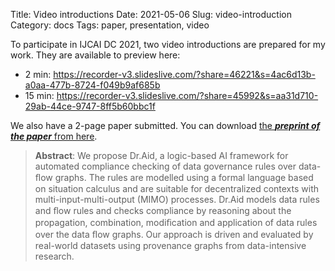 Title: Video introductions
Date: 2021-05-06
Slug: video-introduction
Category: docs
Tags: paper, presentation, video

To participate in IJCAI DC 2021, two video introductions are prepared for my work. They are available to preview here:

- 2 min: https://recorder-v3.slideslive.com/?share=46221&s=4ac6d13b-a0aa-477b-8724-f049b9af685b
- 15 min: https://recorder-v3.slideslive.com/?share=45992&s=aa31d710-29ab-44ce-9747-8ff5b60bbc1f

We also have a 2-page paper submitted. You can download [the ***preprint of the paper*** from here]({static}/pdfs/paper_ijcai_dc_2021.pdf).

> **Abstract**: We propose Dr.Aid, a logic-based AI framework for automated compliance checking of data governance rules over data-ﬂow graphs. The rules are modelled using a formal language based on situation calculus and are suitable for decentralized contexts with multi-input-multi-output (MIMO) processes. Dr.Aid models data rules and ﬂow rules and checks compliance by reasoning about the propagation, combination, modiﬁcation and application of data rules over the data ﬂow graphs. Our approach is driven and evaluated by real-world datasets using provenance graphs from data-intensive research.